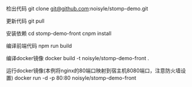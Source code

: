 检出代码
git clone git@github.com:noisyle/stomp-demo.git

更新代码
git pull

安装依赖
cd stomp-demo-front
cnpm install

编译前端代码
npm run build

编译docker镜像
docker build -t noisyle/stomp-demo-front .

运行docker镜像(本例将nginx的80端口映射到宿主机8080端口，注意防火墙设置)
docker run -d -p 80:80 noisyle/stomp-demo-front
